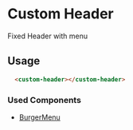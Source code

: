 # Custom Header

Fixed Header with menu

## Usage
```html
  <custom-header></custom-header>
```

### Used Components
  - [BurgerMenu](/story/atoms-burgermenu--default)